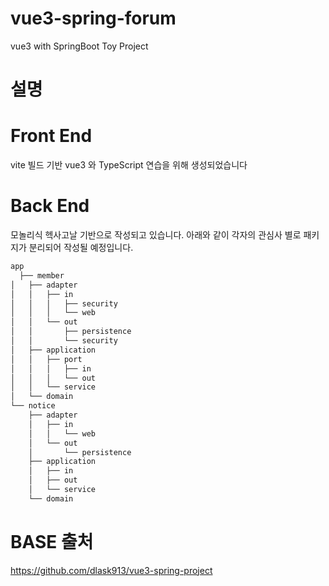 # vue3-spring-forum
vue3 with SpringBoot Toy Project

# 설명

# Front End 
  vite 빌드 기반 vue3 와 TypeScript 연습을 위해 생성되었습니다 
  
# Back End 
  
모놀리식 헥사고날 기반으로 작성되고 있습니다.
아래와 같이 각자의 관심사 별로 패키지가 분리되어 작성될 예정입니다.
```md  
app
  ├── member
│   ├── adapter
│   │   ├── in
│   │   │   ├── security
│   │   │   └── web
│   │   └── out
│   │       ├── persistence
│   │       └── security
│   ├── application
│   │   ├── port
│   │   │   ├── in
│   │   │   └── out
│   │   └── service
│   └── domain
└── notice
    ├── adapter
    │   ├── in
    │   │   └── web
    │   └── out
    │       └── persistence
    ├── application
    │   ├── in
    │   ├── out
    │   └── service
    └── domain
```


# BASE 출처
https://github.com/dlask913/vue3-spring-project


